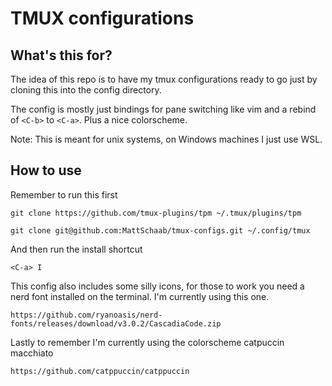# TMUX configurations
## What's this for?
The idea of this repo is to have my tmux configurations ready to go just by cloning this into the config directory.

The config is mostly just bindings for pane switching like vim and a rebind of `<C-b>` to `<C-a>`. Plus a nice colorscheme.

Note: This is meant for unix systems, on Windows machines I just use WSL.

## How to use
Remember to run this first
```
git clone https://github.com/tmux-plugins/tpm ~/.tmux/plugins/tpm
```
```
git clone git@github.com:MattSchaab/tmux-configs.git ~/.config/tmux
```
And then run the install shortcut
```
<C-a> I
```
This config also includes some silly icons, for those to work you need a nerd font installed on the terminal. I'm currently using this one.
```
https://github.com/ryanoasis/nerd-fonts/releases/download/v3.0.2/CascadiaCode.zip
```

Lastly to remember I'm currently using the colorscheme catpuccin macchiato
```
https://github.com/catppuccin/catppuccin
```
